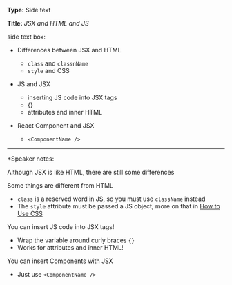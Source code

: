 **Type:** Side text

**Title:** *JSX and HTML and JS*

side text box:

* Differences between JSX and HTML

  *  `class` and `classnName`
  * `style` and CSS

* JS and JSX

  * inserting JS code into JSX tags
  * {}
  * attributes and inner HTML

* React Component and JSX

  *  `<ComponentName />`

  

------

*Speaker notes: 

Although JSX is like HTML, there are still some differences

Some things are different from HTML

- `class` is a reserved word in JS, so you must use `className` instead
- The `style` attribute must be passed a JS object, more on that in [How to Use CSS](#how-to-use-css)

You can insert JS code into JSX tags!

- Wrap the variable around curly braces `{}`
- Works for attributes and inner HTML!

You can insert Components with JSX

- Just use `<ComponentName />`
